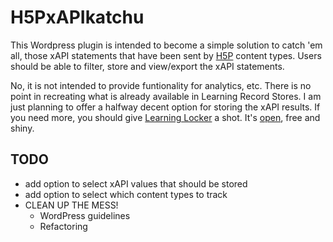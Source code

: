 # H5PxAPIkatchu
This Wordpress plugin is intended to become a simple solution to catch 'em all,
those xAPI statements that have been sent by [H5P](https://h5p.org) content types. Users should be
able to filter, store and view/export the xAPI statements.

No, it is not intended to provide funtionality for analytics, etc. There is no point in recreating what is already available in Learning Record Stores. I am just planning to offer a halfway decent option for storing the xAPI results. If you need more, you should give [Learning Locker](https://learninglocker.net/) a shot. It's [open](https://github.com/LearningLocker/learninglocker), free and shiny.

## TODO
- add option to select xAPI values that should be stored
- add option to select which content types to track
- CLEAN UP THE MESS!
  - WordPress guidelines
  - Refactoring
